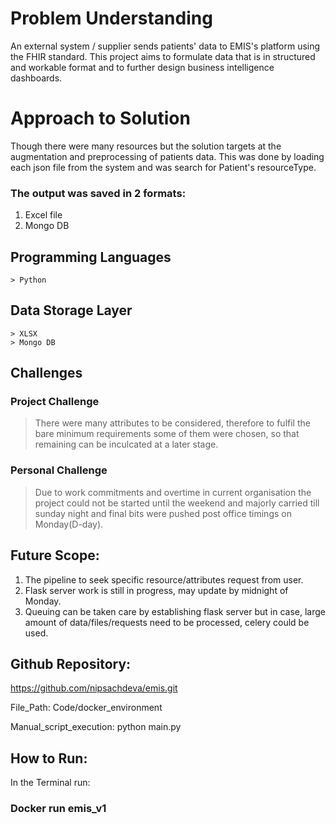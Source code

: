 # Problem Understanding
An external system / supplier sends patients' data to EMIS's platform using the FHIR standard. 
This project aims to formulate data that is in structured and workable format and to further design business intelligence dashboards.

# Approach to Solution
Though there were many resources but the solution targets at the augmentation and preprocessing of patients data. This was done by loading each json file from the system and was search for Patient's resourceType. 
### The output was saved in 2 formats:

1. Excel file
2. Mongo DB 

## Programming Languages 
	> Python 
## Data Storage Layer 
	> XLSX
	> Mongo DB
## Challenges

### Project Challenge
> There were many attributes to be considered, therefore to fulfil the bare minimum requirements some of them were chosen, so that remaining can be inculcated at a later stage.

### Personal Challenge
> Due to work commitments and overtime in current organisation the project could not be started until the weekend and majorly carried till sunday night and final bits were pushed post office timings on Monday(D-day).

## Future Scope: 
1. The pipeline to seek specific resource/attributes request from user.
2. Flask server work is still in progress, may update by midnight of Monday.
3. Queuing can be taken care by establishing flask server but in case, large amount of data/files/requests need to be processed, celery could be used.

## Github Repository:
https://github.com/nipsachdeva/emis.git

File_Path: Code/docker_environment

Manual_script_execution: python main.py

## How to Run:

In the Terminal run: 

### Docker run emis_v1